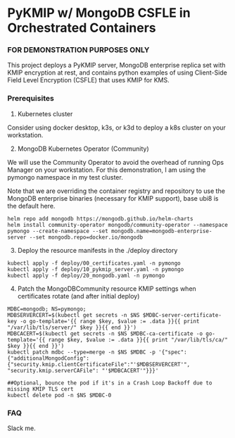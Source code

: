 # PyKMIP w/ MongoDB CSFLE in Orchestrated Containers

### FOR DEMONSTRATION PURPOSES ONLY

This project deploys a PyKMIP server, MongoDB enterprise replica set with KMIP encryption at rest, and contains python examples of using Client-Side Field Level Encryption (CSFLE) that uses KMIP for KMS.

### Prerequisites

1. Kubernetes cluster

Consider using docker desktop, k3s, or k3d to deploy a k8s cluster on your workstation.

2. MongoDB Kubernetes Operator (Community)

We will use the Community Operator to avoid the overhead of running Ops Manager on your workstation.  For this demonstration, I am using the pymongo namespace in my test cluster.

Note that we are overriding the container registry and repository to use the MongoDB enterprise binaries (necessary for KMIP support), base ubi8 is the default here.

```
helm repo add mongodb https://mongodb.github.io/helm-charts
helm install community-operator mongodb/community-operator --namespace pymongo --create-namespace --set mongodb.name=mongodb-enterprise-server --set mongodb.repo=docker.io/mongodb
```

3. Deploy the resource manifests in the ./deploy directory

```
kubectl apply -f deploy/00_certificates.yaml -n pymongo
kubectl apply -f deploy/10_pykmip_server.yaml -n pymongo
kubectl apply -f deploy/20_mongodb.yaml -n pymongo
```

4. Patch the MongoDBCommunity resource KMIP settings when certificates rotate (and after initial deploy)

```
MDBC=mongodb; NS=pymongo;
MDBSERVERCERT=$(kubectl get secrets -n $NS $MDBC-server-certificate-key -o go-template='{{ range $key, $value := .data }}{{ print "/var/lib/tls/server/" $key }}{{ end }}')
MDBCACERT=$(kubectl get secrets -n $NS $MDBC-ca-certificate -o go-template='{{ range $key, $value := .data }}{{ print "/var/lib/tls/ca/" $key }}{{ end }}')
kubectl patch mdbc --type=merge -n $NS $MDBC -p '{"spec":{"additionalMongodConfig":{"security.kmip.clientCertificateFile":"'$MDBSERVERCERT'", "security.kmip.serverCAFile": "'$MDBCACERT'"}}}'

##Optional, bounce the pod if it's in a Crash Loop Backoff due to missing KMIP TLS cert
kubectl delete pod -n $NS $MDBC-0
```

### FAQ

Slack me.
